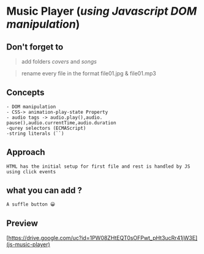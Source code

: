 # Music Player (_using Javascript DOM manipulation_)

## Don't forget to

> add folders _covers_ and _songs_

> rename every file in the format file01.jpg & file01.mp3

## Concepts

    - DOM manipulation
    - CSS-> animation-play-state Property
    - audio tags -> audio.play(),audio. pause(),audio.currentTime,audio.duration
    -qurey selectors (ECMAScript)
    -string literals (``)

## Approach

    HTML has the initial setup for first file and rest is handled by JS using click events

## what you can add ?

    A suffle button 😀

## Preview

[https://drive.google.com/uc?id=1PW08ZHtEQT0sOFPwt_pHt3ucRr41jW3E](js-music-player)
